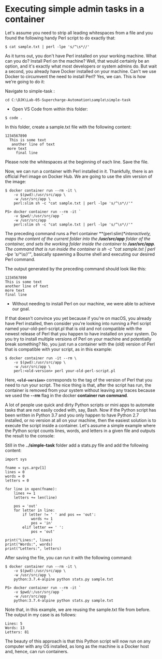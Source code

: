 # **Executing simple admin tasks in a container**
Let's assume you need to strip all leading whitespaces from a file and you found the following handy Perl script to do exactly that:

```
$ cat sample.txt | perl -lpe 's/^\s*//'
```

As it turns out, you don't have Perl installed on your working machine. What can you do? Install Perl on the machine? Well, that would certainly be an option, and it's exactly what most developers or system admins do. But wait a second, you already have Docker installed on your machine. Can't we use Docker to circumvent the need to install Perl? Yes, we can. This is how we're going to do it:

Navigate to simple-task :
```
cd C:\DJK\Lab-05-Supercharge-Automation\sample\simple-task
```
- Open VS Code from within this folder:

```
$ code .
```

In this folder, create a sample.txt file with the following content:

```
1234567890
  This is some text
   another line of text
 more text
     final line
```

Please note the whitespaces at the beginning of each line. Save the file.

Now, we can run a container with Perl installed in it. Thankfully, there is an official Perl image on Docker Hub. We are going to use the slim version of the image:

```
$ docker container run --rm -it \
    -v $(pwd):/usr/src/app \
    -w /usr/src/app \
    perl:slim sh -c "cat sample.txt | perl -lpe 's/^\s*//'"

PS> docker container run --rm -it `
    -v $pwd/:/usr/src/app `
    -w /usr/src/app `
    perl:slim sh -c "cat sample.txt | perl -lpe 's/^\s*//'"
```

The preceding command runs a Perl container **(perl:slim)**interactively, maps the content of the current folder into the **/usr/src/app** folder of the container, and sets the working folder inside the container to **/usr/src/app**. The command that is run inside the container is **sh -c "cat sample.txt | perl -lpe 's/^\s*//'"**, basically spawning a Bourne shell and executing our desired Perl command.

The output generated by the preceding command should look like this:

```
1234567890
This is some text
another line of text
more text
final line
```

- Without needing to install Perl on our machine, we were able to achieve our goal.

If that doesn't convince you yet because if you're on macOS, you already have Perl installed, then consider you're looking into running a Perl script named your-old-perl-script.pl that is old and not compatible with the newest release of Perl that you happen to have installed on your system. Do you try to install multiple versions of Perl on your machine and potentially break something? No, you just run a container with the (old) version of Perl that is compatible with your script, as in this example:

```
$ docker container run -it --rm \
    -v $(pwd):/usr/src/app \
    -w /usr/src/app \
    perl:<old-version> perl your-old-perl-script.pl
```

Here, **`<old-version>`** corresponds to the tag of the version of Perl that you need to run your script. The nice thing is that, after the script has run, the container is removed from your system without leaving any traces because we used the **--rm** flag in the docker **container run command**.

A lot of people use quick and dirty Python scripts or mini apps to automate tasks that are not easily coded with, say, Bash. Now if the Python script has been written in Python 3.7 and you only happen to have Python 2.7 installed, or no version at all on your machine, then the easiest solution is to execute the script inside a container. Let's assume a simple example where the Python script counts lines, words, and letters in a given file and outputs the result to the console:

Still in the **../simple-task** folder add a stats.py file and add the following content:
```
import sys
 
fname = sys.argv[1]
lines = 0
words = 0
letters = 0
 
for line in open(fname):
    lines += 1
    letters += len(line)
 
    pos = 'out'
    for letter in line:
        if letter != ' ' and pos == 'out':
            words += 1
            pos = 'in'
        elif letter == ' ':
            pos = 'out'
 
print("Lines:", lines)
print("Words:", words)
print("Letters:", letters)
```

After saving the file, you can run it with the following command:

```
$ docker container run --rm -it \
    -v $(pwd):/usr/src/app \
    -w /usr/src/app \
    python:3.7.4-alpine python stats.py sample.txt

PS> docker container run --rm -it `
    -v $pwd/:/usr/src/app `
    -w /usr/src/app `
    python:3.7.4-alpine python stats.py sample.txt
```

Note that, in this example, we are reusing the sample.txt file from before. The output in my case is as follows:

```
Lines: 5
Words: 13
Letters: 81
```

The beauty of this approach is that this Python script will now run on any computer with any OS installed, as long as the machine is a Docker host and, hence, can run containers.